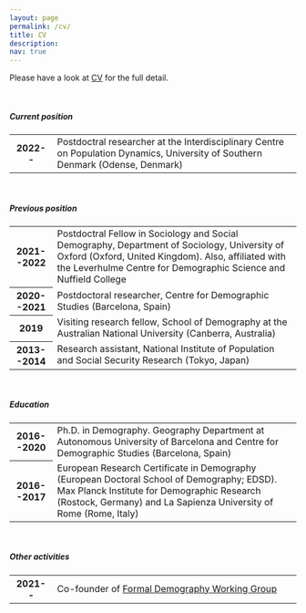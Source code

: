 ```yaml
---
layout: page
permalink: /cv/
title: CV
description:
nav: true
---
```


Please have a look at [CV](https://syddanskuni-my.sharepoint.com/:b:/g/personal/rymo_sdu_dk/ERLXNteHdxhIh5JPvABIVcYBWrPvFwI7uQWPTB1g7DLgcQ?e=HgNJbE) for the full detail.

<br />

##### **Current position**

<table class="table table-sm table-borderless">
  <tr>
    <th style="width: 15%;" scope="row">2022--</th>
    <td>Postdoctral researcher at the Interdisciplinary Centre on Population Dynamics, University of Southern Denmark (Odense, Denmark)</td>
  </tr>
</table>

<br />

##### **Previous position**

<table class="table table-sm table-borderless">
  <tr>
    <th style="width: 15%;" scope="row">2021--2022</th>
    <td>Postdoctral Fellow in Sociology and Social Demography, Department of Sociology, University of Oxford (Oxford, United Kingdom). Also, affiliated with the Leverhulme Centre for Demographic Science and Nuffield College</td>
  </tr>
  <tr>
    <th style="width: 15%;" scope="row">2020--2021</th>
    <td>Postdoctoral researcher, Centre for Demographic Studies (Barcelona, Spain)</td>
  </tr>
  <tr>
    <th style="width: 15%;" scope="row">2019</th>
    <td>Visiting research fellow, School of Demography at the Australian National University (Canberra, Australia)</td>
  </tr>
  <tr>
    <th style="width: 15%;" scope="row">2013--2014</th>
    <td>Research assistant, National Institute of Population and Social Security Research (Tokyo, Japan)</td>
  </tr>
</table>

<br />

##### **Education**

<table class="table table-sm table-borderless">
  <tr>
    <th style="width: 15%;" scope="row">2016--2020</th>
    <td>Ph.D. in Demography. Geography Department at Autonomous University of Barcelona and Centre for Demographic Studies (Barcelona, Spain)</td>
  </tr>
  <tr>
    <th style="width: 15%;" scope="row">2016--2017</th>
    <td>European Research Certificate in Demography (European Doctoral School of Demography; EDSD). Max Planck Institute for Demographic Research (Rostock, Germany) and La Sapienza University of Rome (Rome, Italy)</td>
  </tr>
</table>

<br />

##### **Other activities**

<table class="table table-sm table-borderless">
  <tr>
    <th style="width: 15%;" scope="row">2021--</th>
    <td>Co-founder of <a href = "https://formaldemography.github.io/working_group/">Formal Demography Working Group</a></td>
  </tr>
</table>
